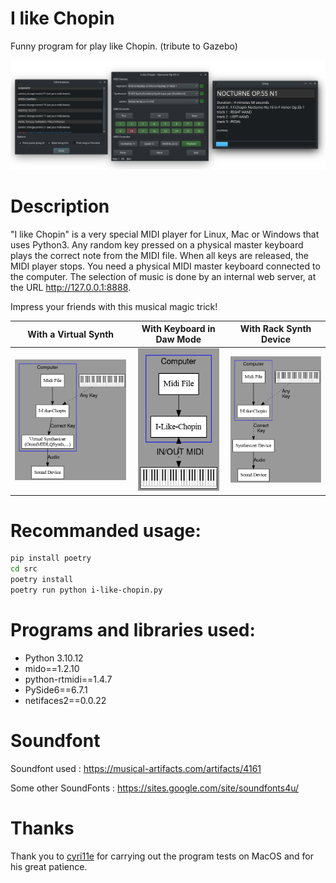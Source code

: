 # I like Chopin
Funny program for play like Chopin.
(tribute to Gazebo)

<p align="center">
    <img src="media/20240717_192901.png"  width="600">
</p>

# Description

"I like Chopin" is a very special MIDI player for Linux, Mac or Windows that uses Python3. Any random key pressed on a physical master keyboard plays the correct note from the MIDI file. When all keys are released, the MIDI player stops. You need a physical MIDI master keyboard connected to the computer. The selection of music is done by an internal web server, at the URL http://127.0.0.1:8888.

Impress your friends with this musical magic trick!

With a Virtual Synth       |With Keyboard in Daw Mode  | With Rack Synth Device
:-------------------------:|:-------------------------:|:-------------------------:
<img src="media/ILC.png"  width="280"> | <img src="media/ILC3.png"  width="130"> | <img src="media/ILC2.png"  width="220">

# Recommanded usage:

```bash
pip install poetry
cd src
poetry install
poetry run python i-like-chopin.py
```

# Programs and libraries used:

* Python 3.10.12
* mido==1.2.10
* python-rtmidi==1.4.7
* PySide6==6.7.1
* netifaces2==0.0.22

# Soundfont

Soundfont used : https://musical-artifacts.com/artifacts/4161

Some other SoundFonts : https://sites.google.com/site/soundfonts4u/

# Thanks

Thank you to [cyri11e](https://github.com/cyri11e) for carrying out the program tests on MacOS and for his great patience.
